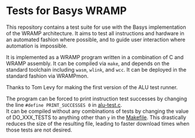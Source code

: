 # Tests for Basys WRAMP

This repository contains a test suite for use with the Basys implementation
of the WRAMP architecture.
It aims to test all instructions and hardware in an automated fashion
where possible, and to guide user interaction where automation is impossible.

It is implemented as a WRAMP program written in a combination of C and
WRAMP assembly. It can be compiled via `make`, and depends on the standard
toolchain including `wasm`, `wlink`, and `wcc`. It can be deployed in the
standard fashion via WRAMPmon.

Thanks to Tom Levy for making the first version of the ALU test runner.

The program can be forced to print instruction test successes by changing
the line `#define PRINT_SUCCESSES 0` in [alu-test.c](alu-test.c).  
It can be compiled without any combinations of tests by changing the value of
DO\_XXX\_TESTS to anything other than `y` in the [Makefile](Makefile).
This drastically reduces the size of the resulting file, leading to faster
download times when those tests are not desired.
